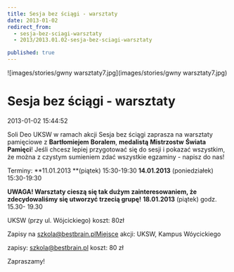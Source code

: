 ```yaml
---
title: Sesja bez ściągi - warsztaty
date: 2013-01-02
redirect_from: 
  - sesja-bez-sciagi-warsztaty
  - 2013/2013.01.02-sesja-bez-sciagi-warsztaty

published: true
---
```



![images/stories/gwny warsztaty7.jpg](images/stories/gwny warsztaty7.jpg)

# Sesja bez ściągi - warsztaty

<time>2013-01-02 15:44:52</time>




Soli Deo UKSW w ramach akcji Sesja bez ściągi zaprasza na warsztaty pamięciowe 
z **Bartłomiejem** **Boralem**, **medalistą** **Mistrzostw** **Świata** **Pamięci**!
Jeśli chcesz lepiej przygotować się do sesji i pokazać wszystkim, że można z czystym sumieniem zdać wszystkie egzaminy - napisz do nas!

 Terminy:
**11.01.2013 **(piątek) 15:30-19:30
**14.01.2013** (poniedziałek) 15:30-19:30

**UWAGA! Warsztaty cieszą się tak dużym zainteresowaniem, że zdecydowaliśmy się utworzyć trzecią grupę!**
**18.01.2013** (piątek)
 godz. 15.30-
19.30

UKSW (przy ul. Wójcickiego)
 koszt: 80zł

 Zapisy na szkola@bestbrain.plMiejsce akcji: UKSW, Kampus Wóycickiego

zapisy: szkola@bestbrain.pl
koszt: 80 zł

Zapraszamy!


<!--CONTENT FROM OLD SERVER (jos before 2013): 




Soli Deo UKSW w ramach akcji Sesja bez ściągi zaprasza na warsztaty pamięciowe 
z **Bartłomiejem** **Boralem**, **medalistą** **Mistrzostw** **Świata** **Pamięci**!
Jeśli chcesz lepiej przygotować się do sesji i pokazać wszystkim, że można z czystym sumieniem zdać wszystkie egzaminy - napisz do nas!

 Terminy:
**11.01.2013 **(piątek) 15:30-19:30
**14.01.2013** (poniedziałek) 15:30-19:30

**UWAGA! Warsztaty cieszą się tak dużym zainteresowaniem, że zdecydowaliśmy się utworzyć trzecią grupę!**
**18.01.2013** (piątek)
 godz. 15.30-19.30

UKSW (przy ul. Wójcickiego)
 koszt: 80zł

 Zapisy na szkola@bestbrain.plMiejsce akcji: UKSW, Kampus Wóycickiego

zapisy: szkola@bestbrain.pl
koszt: 80 zł

Zapraszamy!

-->

<!--{{json:{"created_date":"2013-01-02 15:44:52","publish_down":"0000-00-00 00:00:00","id":"1162"}}}-->